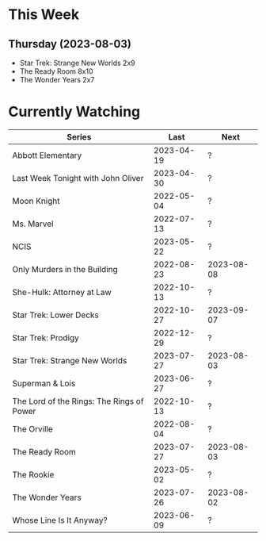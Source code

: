 # This Week

## Thursday (2023-08-03)
- Star Trek: Strange New Worlds 2x9
- The Ready Room 8x10
- The Wonder Years 2x7

# Currently Watching

| Series | Last | Next |
| --- | --- | --- |
| Abbott Elementary | 2023-04-19 | ? |
| Last Week Tonight with John Oliver | 2023-04-30 | ? |
| Moon Knight | 2022-05-04 | ? |
| Ms. Marvel | 2022-07-13 | ? |
| NCIS | 2023-05-22 | ? |
| Only Murders in the Building | 2022-08-23 | 2023-08-08 |
| She-Hulk: Attorney at Law | 2022-10-13 | ? |
| Star Trek: Lower Decks | 2022-10-27 | 2023-09-07 |
| Star Trek: Prodigy | 2022-12-29 | ? |
| Star Trek: Strange New Worlds | 2023-07-27 | 2023-08-03 |
| Superman & Lois | 2023-06-27 | ? |
| The Lord of the Rings: The Rings of Power | 2022-10-13 | ? |
| The Orville | 2022-08-04 | ? |
| The Ready Room | 2023-07-27 | 2023-08-03 |
| The Rookie | 2023-05-02 | ? |
| The Wonder Years | 2023-07-26 | 2023-08-02 |
| Whose Line Is It Anyway? | 2023-06-09 | ? |

